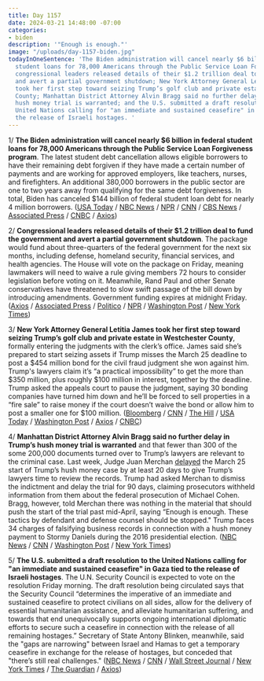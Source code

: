 ```yaml
---
title: Day 1157
date: 2024-03-21 14:48:00 -07:00
categories:
- biden
description: '"Enough is enough."'
image: "/uploads/day-1157-biden.jpg"
todayInOneSentence: 'The Biden administration will cancel nearly $6 billion in federal
  student loans for 78,000 Americans through the Public Service Loan Forgiveness program;
  congressional leaders released details of their $1.2 trillion deal to fund the government
  and avert a partial government shutdown; New York Attorney General Letitia James
  took her first step toward seizing Trump’s golf club and private estate in Westchester
  County; Manhattan District Attorney Alvin Bragg said no further delay in Trump’s
  hush money trial is warranted; and the U.S. submitted a draft resolution to the
  United Nations calling for "an immediate and sustained ceasefire" in Gaza tied to
  the release of Israeli hostages. '
---
```


1/ **The Biden administration will cancel nearly $6 billion in federal student loans for 78,000 Americans through the Public Service Loan Forgiveness program**. The latest student debt cancellation allows eligible borrowers to have their remaining debt forgiven if they have made a certain number of payments and are working for approved employers, like teachers, nurses, and firefighters. An additional 380,000 borrowers in the public sector are one to two years away from qualifying for the same debt forgiveness. In total, Biden has canceled $144 billion of federal student loan debt for nearly 4 million borrowers. ([USA Today](https://www.usatoday.com/story/news/education/2024/03/21/biden-offers-more-student-loan-forgiveness/73044447007/) / [NBC News](https://www.nbcnews.com/politics/white-house/biden-cancels-nearly-6-billion-student-debt-78k-public-service-workers-rcna144378) / [NPR](https://www.npr.org/2024/03/21/1239931447/biden-student-loan-public-service-debt-forgiveness) / [CNN](https://www.cnn.com/2024/03/21/politics/student-loan-forgiveness-emails/index.html) / [CBS News](https://www.cbsnews.com/news/student-loan-forgiveness-6-billion-public-service-loan-forgiveness/) / [Associated Press](https://apnews.com/article/student-loan-cancellation-debt-forgiveness-public-service-d711e00aa4655745bccdff8a5a2625e6) / [CNBC](https://www.cnbc.com/2024/03/21/biden-to-forgive-5point8-billion-in-student-debt-for-nearly-78000-borrowers.html) / [Axios](https://www.axios.com/2024/03/21/biden-cancel-student-debt-public-service-workers))

2/ **Congressional leaders released details of their $1.2 trillion deal to fund the government and avert a partial government shutdown**. The package would fund about three-quarters of the federal government for the next six months, including defense, homeland security, financial services, and health agencies. The House will vote on the package on Friday, meaning lawmakers will need to waive a rule giving members 72 hours to consider legislation before voting on it. Meanwhile, Rand Paul and other Senate conservatives have threatened to slow swift passage of the bill down by introducing amendments. Government funding expires at midnight Friday. ([Axios](https://www.axios.com/2024/03/21/congress-government-shutdown-bill-text) / [Associated Press](https://apnews.com/article/trillion-congress-budget-deal-democrats-gop-biden-38ed7713ae6436ee27c81ce62b0a9a7d) / [Politico](https://www.politico.com/live-updates/2024/03/21/congress/conservatives-not-threatening-minibus-00148312) / [NPR](https://www.npr.org/2024/03/21/1239671594/congress-unveils-final-spending-package-as-friday-midnight-deadline-looms) / [Washington Post](https://www.washingtonpost.com/business/2024/03/21/spending-bill-shutdown-congress/) / [New York Times](https://www.nytimes.com/2024/03/21/us/politics/congress-spending-bill-shutdown.html))

3/ **New York Attorney General Letitia James took her first step toward seizing Trump’s golf club and private estate in Westchester County**, formally entering the judgments with the clerk’s office. James said she’s prepared to start seizing assets if Trump misses the March 25 deadline to post a $454 million bond for the civil fraud judgment she won against him.  Trump's lawyers claim it’s “a practical impossibility” to get the more than $350 million, plus roughly $100 million in interest, together by the deadline. Trump asked the appeals court to pause the judgment, saying 30 bonding companies have turned him down and he’ll be forced to sell properties in a “fire sale” to raise money if the court doesn’t waive the bond or allow him to post a smaller one for $100 million. ([Bloomberg](https://www.bloomberg.com/news/articles/2024-03-21/ny-poised-to-seize-trump-westchester-assets-if-fraud-fine-unpaid?sref=MIBMEEoj) / [CNN](https://www.cnn.com/2024/03/21/politics/trump-calls-ny-attorney-generals-bond-suggestions-impractical-and-unjust/) / [The Hill](https://thehill.com/regulation/court-battles/4547693-ny-ag-takes-step-toward-seizing-trump-assets/) / [USA Today](https://www.usatoday.com/story/news/politics/2024/03/21/what-if-trump-cant-pay-bond-by-deadline/73028531007/) / [Washington Post](https://www.washingtonpost.com/national-security/2024/03/20/trump-bond-letitia-james-fraud-new-york/) / [Axios](https://www.axios.com/2024/03/19/trump-new-york-fraud-court-case-letitia-james) / [CNBC](https://www.cnbc.com/2024/03/21/judge-orders-trump-company-to-tell-watchdog-about-appeal-bonds.html))

4/ **Manhattan District Attorney Alvin Bragg said no further delay in Trump’s hush money trial is warranted** and that fewer than 300 of the some 200,000 documents turned over to Trump’s lawyers are relevant to the criminal case. Last week, Judge Juan Merchan [delayed](https://whatthefuckjusthappenedtoday.com/2024/03/14/day-1150/#1-the-manhattan-da%E2%80%99s-office-agreed-t) the March 25 start of Trump’s hush money case by at least 20 days to give Trump’s lawyers time to review the records. Trump had asked Merchan to dismiss the indictment and delay the trial for 90 days, claiming prosecutors withheld information from them about the federal prosecution of Michael Cohen. Bragg, however, told Merchan there was nothing in the material that should push the start of the trial past mid-April, saying “Enough is enough. These tactics by defendant and defense counsel should be stopped." Trump faces 34 charges of falsifying business records in connection with a hush money payment to Stormy Daniels during the 2016 presidential election. ([NBC News](https://www.nbcnews.com/politics/donald-trump/manhattan-d-tells-judge-not-delay-trump-trial-enough-enough-rcna144453) / [CNN](https://www.cnn.com/2024/03/21/politics/trump-hush-money-manhattan-district-attorney/) / [Washington Post](https://www.washingtonpost.com/national-security/2024/03/21/trump-new-york-hush-money-records-delay/) / [New York Times](https://www.nytimes.com/2024/03/21/nyregion/trump-trial-delay-bragg.html))

5/ **The U.S. submitted a draft resolution to the United Nations calling for "an immediate and sustained ceasefire" in Gaza tied to the release of Israeli hostages**. The U.N. Security Council is expected to vote on the resolution Friday morning. The draft resolution being circulated says that the Security Council “determines the imperative of an immediate and sustained ceasefire to protect civilians on all sides, allow for the delivery of essential humanitarian assistance, and alleviate humanitarian suffering, and towards that end unequivocally supports ongoing international diplomatic efforts to secure such a ceasefire in connection with the release of all remaining hostages.” Secretary of State Antony Blinken, meanwhile, said the "gaps are narrowing" between Israel and Hamas to get a temporary ceasefire in exchange for the release of hostages, but conceded that "there’s still real challenges." ([NBC News](https://www.nbcnews.com/news/world/live-blog/israel-hamas-war-live-updates-gaza-cease-fire-rcna144395) / [CNN](https://www.cnn.com/middleeast/live-news/israel-hamas-war-gaza-news-03-21-24/index.html) / [Wall Street Journal](https://www.wsj.com/world/middle-east/u-s-ratchets-up-pressure-on-israel-with-threat-of-u-n-cease-fire-resolution-17c40ca3?mod=hp_lead_pos9) / [New York Times](https://www.nytimes.com/live/2024/03/21/world/israel-hamas-war-gaza-news) / [The Guardian](https://www.theguardian.com/world/2024/mar/21/us-calls-for-immediate-ceasefire-in-gaza-with-draft-un-resolution) / [Axios](https://www.axios.com/2024/03/21/us-submits-gaza-ceasefire-resolution-un-israel-hamas))

